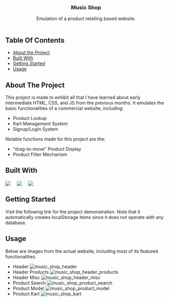 <br/>
<p align="center" text-align="center">
  <h3 align="center">Music Shop</h3>
  <p align="center">
    Emulation of a product retailing based website.
    <br/>
    <br/>
  </p>
</p>

## Table Of Contents

* [About the Project](#about-the-project)
* [Built With](#built-with)
* [Getting Started](#getting-started)
* [Usage](#usage)

## About The Project

This project is made to exhibit all that I have learned about early intermediate HTML, CSS, and JS from the previous months. It emulates the basic functionalities of a commercial website, including:

* Product Lookup
* Kart Management System
* Signup/Login System

Notable functions made for this project are the:
* "drag-to-move" Product Display
* Product Filter Mechanism

## Built With

<a href="https://img.shields.io/badge/%20%20-JavaScript-%23f0db4f?style=for-the-badge&logo=javascript&labelColor=%23323330" target="blank"><img align="center" src="https://img.shields.io/badge/%20%20-JavaScript-%23f0db4f?style=for-the-badge&logo=javascript&labelColor=%23323330"/></a> &nbsp;&nbsp;&nbsp;
<a href="https://img.shields.io/badge/%20%20-html-%23f06529?style=for-the-badge&logo=html5&labelColor=white" target="blank"><img align="center" src="https://img.shields.io/badge/%20%20-html-%23f06529?style=for-the-badge&logo=html5&labelColor=white" /></a>
&nbsp;&nbsp;&nbsp;
<a href="https://img.shields.io/badge/%20%20-css-%23264de4?style=for-the-badge&logo=css3&logoColor=%23264de4&labelColor=white" target="blank"><img align="center" src="https://img.shields.io/badge/%20%20-css-%23264de4?style=for-the-badge&logo=css3&logoColor=%23264de4&labelColor=white"/></a>   

## Getting Started

Visit the following link for the project demonstration. Note that it automatically creates localStorage items since it does not operate with any database.

## Usage

Below are images from the actual website, including most of its featured functionalities.

* Header
![music_shop_header](https://user-images.githubusercontent.com/79783779/222045042-722cd4c4-c93d-44a4-97e0-f78397d4493d.png)
* Header Products
![music_shop_header_products](https://user-images.githubusercontent.com/79783779/222045825-a8ba72fa-bf99-407a-8f50-ec7f798cdd80.png)
* Header Misc
![music_shop_header_misc](https://user-images.githubusercontent.com/79783779/222045861-16a5dd64-bfc6-4b4a-bcca-26daa9a3ac48.png)
* Product Search
![music_shop_product_search](https://user-images.githubusercontent.com/79783779/222045905-75aba40d-4476-4bf4-a2d0-6a6de1ea9aec.png)
* Product Model
![music_shop_product_model](https://user-images.githubusercontent.com/79783779/222045938-d41af3c3-5cea-4b11-a730-b02c4ff360d9.png)
* Product Kart
![music_shop_kart](https://user-images.githubusercontent.com/79783779/222045970-1a4f675f-17e1-42f5-9f7d-b4afd393d7ad.png)
